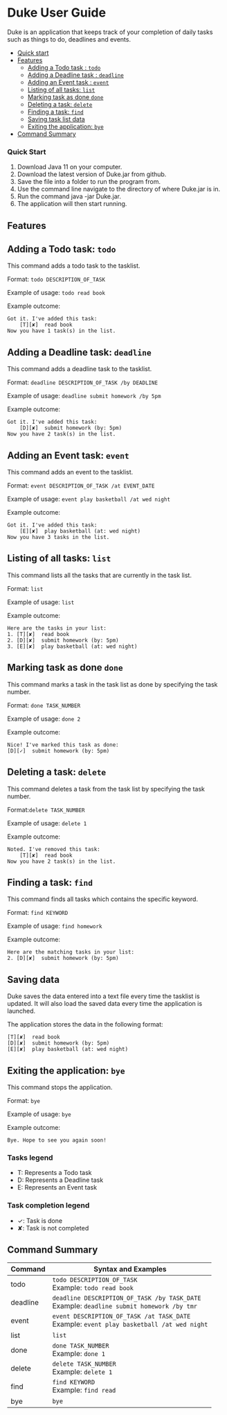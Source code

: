 # Duke User Guide
Duke is an application that keeps track of your completion of daily tasks such as things to do, deadlines and events. 

- [Quick start](#quick-start) 
- [Features](#features)
    - [Adding a Todo task : ``` todo ```](#adding-a-todo-task-todo)
    - [Adding a Deadline task : ``` deadline ```](#adding-a-deadline-task-deadline)
    - [Adding an Event task : ``` event ```](#adding-an-event-task-event)
    - [Listing of all tasks: ``` list ```](#listing-of-all-tasks-list)
    - [Marking task as done ``` done ```](#marking-task-as-done-done)
    - [Deleting a task: ``` delete ```](#deleting-a-task-delete)
    - [Finding a task: ``` find ```](#finding-a-task-find)
    - [Saving task list data](#saving-tasklist-data)
    - [Exiting the application: ``` bye ```](#exiting-the-application-bye)
- [Command Summary](#command-summary)

### Quick Start
1. Download Java 11 on your computer.
2. Download the latest version of Duke.jar from github.
3. Save the file into a folder to run the program from.
4. Use the command line navigate to the directory of where Duke.jar is in.
5. Run the command java -jar Duke.jar.
6. The application will then start running.

## Features 

## Adding a Todo task: ``` todo ``` 
This command adds a todo task to the tasklist.

Format: ```todo DESCRIPTION_OF_TASK```

Example of usage: ```todo read book```

Example outcome:
```
Got it. I've added this task: 
	[T][✘]  read book
Now you have 1 task(s) in the list.
```
## Adding a Deadline task: ``` deadline ```
This command adds a deadline task to the tasklist.

Format: ```deadline DESCRIPTION_OF_TASK /by DEADLINE```

Example of usage: ```deadline submit homework /by 5pm```

Example outcome:
```
Got it. I've added this task: 
	[D][✘]  submit homework (by: 5pm)
Now you have 2 task(s) in the list.
```
## Adding an Event task: ``` event ```
This command adds an event to the tasklist.

Format: ```event DESCRIPTION_OF_TASK /at EVENT_DATE```

Example of usage: ```event play basketball /at wed night```

Example outcome:
```
Got it. I've added this task: 
	[E][✘]  play basketball (at: wed night)
Now you have 3 tasks in the list.
```
## Listing of all tasks: ``` list ```
This command lists all the tasks that are currently in the task list.

Format: ```list```

Example of usage: ```list```

Example outcome: 
```
Here are the tasks in your list:
1. [T][✘]  read book
2. [D][✘]  submit homework (by: 5pm)
3. [E][✘]  play basketball (at: wed night)
```
## Marking task as done ``` done ```
This command marks a task in the task list as done by specifying the task number.

Format: ```done TASK_NUMBER```

Example of usage: ```done 2```

Example outcome:
```
Nice! I've marked this task as done: 
[D][✓]  submit homework (by: 5pm)
```

## Deleting a task: ``` delete ```
This command deletes a task from the task list by specifying the task number.

Format:```delete TASK_NUMBER```

Example of usage: ```delete 1```

Example outcome:
```
Noted. I've removed this task: 
	[T][✘]  read book
Now you have 2 task(s) in the list.
```

## Finding a task: ``` find ```
This command finds all tasks which contains the specific keyword.

Format: ```find KEYWORD```

Example of usage: ```find homework```

Example outcome:
```
Here are the matching tasks in your list: 
2. [D][✘]  submit homework (by: 5pm)
```
## Saving data 

Duke saves the data entered into a text file every time the tasklist is updated. It will also load the saved data every time the application is launched.

The application stores the data in the following format:
```
[T][✘]  read book
[D][✘]  submit homework (by: 5pm)
[E][✘]  play basketball (at: wed night)
```
## Exiting the application: ``` bye ```
This command stops the application.

Format: ```bye```

Example of usage: ```bye```

Example outcome:
```
Bye. Hope to see you again soon!
```
### Tasks legend
- T: Represents a Todo task
- D: Represents a Deadline task 
- E: Represents an Event task

### Task completion legend
- ✓: Task is done
- ✘: Task is not completed

## Command Summary
|Command|Syntax and Examples|
|-------|-------------------|
|todo| `todo DESCRIPTION_OF_TASK` <br> Example: `todo read book`|
|deadline|`deadline DESCRIPTION_OF_TASK /by TASK_DATE` <br> Example: `deadline submit homework /by tmr`|
|event|`event DESCRIPTION_OF_TASK /at TASK_DATE` <br> Example: `event play basketball /at wed night`|
|list|`list`|
|done|`done TASK_NUMBER` <br> Example: `done 1`|
|delete|`delete TASK_NUMBER` <br> Example: `delete 1`|
|find|`find KEYWORD` <br> Example: `find read`|
|bye|`bye`|
